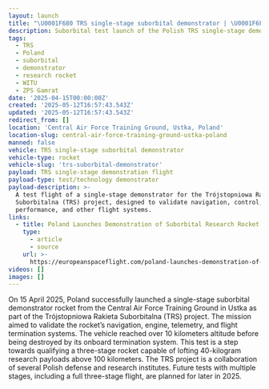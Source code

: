 ```yaml
---
layout: launch
title: "\U0001F680 TRS single-stage suborbital demonstrator | \U0001F6F0 TRS single-stage demonstration flight"
description: Suborbital test launch of the Polish TRS single-stage demonstrator rocket.
tags:
  - TRS
  - Poland
  - suborbital
  - demonstrator
  - research rocket
  - WITU
  - ZPS Gamrat
date: '2025-04-15T00:00:00Z'
created: '2025-05-12T16:57:43.543Z'
updated: '2025-05-12T16:57:43.543Z'
redirect_from: []
location: 'Central Air Force Training Ground, Ustka, Poland'
location-slug: central-air-force-training-ground-ustka-poland
manned: false
vehicle: TRS single-stage suborbital demonstrator
vehicle-type: rocket
vehicle-slug: 'trs-suborbital-demonstrator'
payload: TRS single-stage demonstration flight
payload-type: test/technology demonstrator
payload-description: >-
  A test flight of a single-stage demonstrator for the Trójstopniowa Rakieta
  Suborbitalna (TRS) project, designed to validate navigation, control, engine
  performance, and other flight systems.
links:
  - title: Poland Launches Demonstration of Suborbital Research Rocket
    type:
      - article
      - source
    url: >-
      https://europeanspaceflight.com/poland-launches-demonstration-of-suborbital-research-rocket/
videos: []
images: []
---
```

On 15 April 2025, Poland successfully launched a single-stage suborbital demonstrator rocket from the Central Air Force Training Ground in Ustka as part of the Trójstopniowa Rakieta Suborbitalna (TRS) project. The mission aimed to validate the rocket’s navigation, engine, telemetry, and flight termination systems. The vehicle reached over 10 kilometers altitude before being destroyed by its onboard termination system. This test is a step towards qualifying a three-stage rocket capable of lofting 40-kilogram research payloads above 100 kilometers. The TRS project is a collaboration of several Polish defense and research institutes. Future tests with multiple stages, including a full three-stage flight, are planned for later in 2025.
